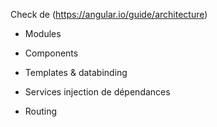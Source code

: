 Check de (https://angular.io/guide/architecture)  
  
- Modules  
  
- Components  
  
- Templates & databinding  
  
- Services  injection de dépendances  
  
- Routing  
